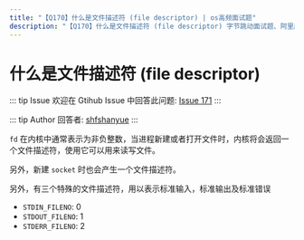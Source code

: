 ```yaml
---
title: "【Q170】什么是文件描述符 (file descriptor) | os高频面试题"
description: "【Q170】什么是文件描述符 (file descriptor) 字节跳动面试题、阿里腾讯面试题、美团小米面试题。"
---
```


# 什么是文件描述符 (file descriptor)

::: tip Issue
欢迎在 Gtihub Issue 中回答此问题: [Issue 171](https://github.com/shfshanyue/Daily-Question/issues/171)
:::

::: tip Author
回答者: [shfshanyue](https://github.com/shfshanyue)
:::

`fd` 在内核中通常表示为非负整数，当进程新建或者打开文件时，内核将会返回一个文件描述符，使用它可以用来读写文件。

另外，新建 `socket` 时也会产生一个文件描述符。

另外，有三个特殊的文件描述符，用以表示标准输入，标准输出及标准错误

- `STDIN_FILENO`: 0
- `STDOUT_FILENO`: 1
- `STDERR_FILENO`: 2
